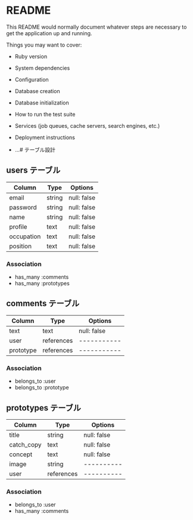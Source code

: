 # README

This README would normally document whatever steps are necessary to get the
application up and running.

Things you may want to cover:

* Ruby version

* System dependencies

* Configuration

* Database creation

* Database initialization

* How to run the test suite

* Services (job queues, cache servers, search engines, etc.)

* Deployment instructions

* ...# テーブル設計

## users テーブル

| Column     | Type     | Options     |
| --------   | ------   | ----------- |
| email      | string   | null: false |
| password   | string   | null: false |
| name       | string   | null: false |
| profile    | text     | null: false |
| occupation | text     | null: false |
| position   | text     | null: false |


### Association

- has_many :comments
- has_many :prototypes

## comments テーブル

| Column      | Type        |  Options    |
| ----------  | ------      | ----------- |
| text        | text        | null: false |
| user        | references  | ----------- |
| prototype   | references  | ----------- |


### Association

- belongs_to :user
- belongs_to :prototype

## prototypes テーブル

| Column      | Type        |  Options    |
| ----------  | ------      | ----------- |
| title       | string      | null: false |
| catch_copy  | text        | null: false |
| concept     | text        | null: false |
| image       | string      | ----------  |
| user        | references  | ----------  |


### Association

- belongs_to :user
- has_many   :comments

